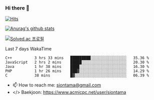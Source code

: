 ### Hi there 👋

[![Hits](https://hits.seeyoufarm.com/api/count/incr/badge.svg?url=https%3A%2F%2Fgithub.com%2FYaminyam&count_bg=%2379C83D&title_bg=%23555555&icon=&icon_color=%23E7E7E7&title=hits&edge_flat=false)](https://hits.seeyoufarm.com)

[![Anurag's github stats](https://github-readme-stats.vercel.app/api?username=Yaminyam)](https://github.com/anuraghazra/github-readme-stats)

[![Solved.ac
프로필](http://mazassumnida.wtf/api/generate_badge?boj=siontama)](https://solved.ac/siontama)

Last 7 days WakaTime
<!--START_SECTION:waka-->
```text
C++          3 hrs 33 mins   █████████░░░░░░░░░░░░░░░░   35.36 % 
JavaScript   2 hrs 2 mins    █████░░░░░░░░░░░░░░░░░░░░   20.30 % 
Java         1 hr 38 mins    ████░░░░░░░░░░░░░░░░░░░░░   16.30 % 
PHP          1 hr 26 mins    ███▓░░░░░░░░░░░░░░░░░░░░░   14.29 % 
C            38 mins         █▓░░░░░░░░░░░░░░░░░░░░░░░   06.39 % 
```
<!--END_SECTION:waka-->

- 📫 How to reach me: siontama@gmail.com
- </> Baekjoon: https://www.acmicpc.net/user/siontama

<!--
**Yaminyam/Yaminyam** is a ✨ _special_ ✨ repository because its `README.md` (this file) appears on your GitHub profile.

Here are some ideas to get you started:

- 🔭 I’m currently working on ...
- 🌱 I’m currently learning ...
- 👯 I’m looking to collaborate on ...
- 🤔 I’m looking for help with ...
- 💬 Ask me about ...
- 📫 How to reach me: ...
- 😄 Pronouns: ...
- ⚡ Fun fact: ...
-->
